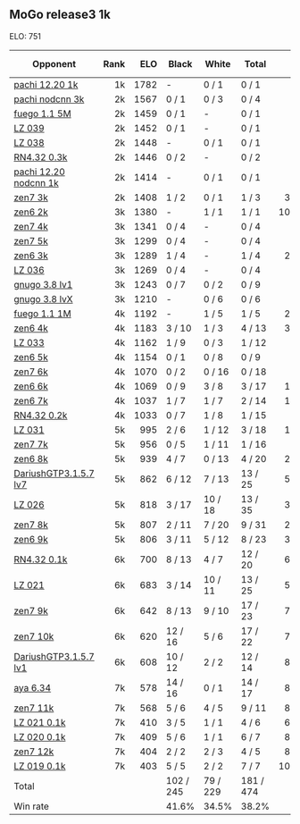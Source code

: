 ## MoGo release3 1k ##

ELO: 751

Opponent | Rank | ELO | Black | White | Total | Win rate
---------|-----:|----:|-------|-------|-------|-------:
[pachi 12.20 1k](pachi%2012.20%201k.md) | 1k | 1782 | - | 0 / 1 | 0 / 1 | 0.0%
[pachi nodcnn 3k](pachi%20nodcnn%203k.md) | 2k | 1567 | 0 / 1 | 0 / 3 | 0 / 4 | 0.0%
[fuego 1.1 5M](fuego%201.1%205M.md) | 2k | 1459 | 0 / 1 | - | 0 / 1 | 0.0%
[LZ 039](LZ%20039.md) | 2k | 1452 | 0 / 1 | - | 0 / 1 | 0.0%
[LZ 038](LZ%20038.md) | 2k | 1448 | - | 0 / 1 | 0 / 1 | 0.0%
[RN4.32 0.3k](RN4.32%200.3k.md) | 2k | 1446 | 0 / 2 | - | 0 / 2 | 0.0%
[pachi 12.20 nodcnn 1k](pachi%2012.20%20nodcnn%201k.md) | 2k | 1414 | - | 0 / 1 | 0 / 1 | 0.0%
[zen7 3k](zen7%203k.md) | 2k | 1408 | 1 / 2 | 0 / 1 | 1 / 3 | 33.3%
[zen6 2k](zen6%202k.md) | 3k | 1380 | - | 1 / 1 | 1 / 1 | 100.0%
[zen7 4k](zen7%204k.md) | 3k | 1341 | 0 / 4 | - | 0 / 4 | 0.0%
[zen7 5k](zen7%205k.md) | 3k | 1299 | 0 / 4 | - | 0 / 4 | 0.0%
[zen6 3k](zen6%203k.md) | 3k | 1289 | 1 / 4 | - | 1 / 4 | 25.0%
[LZ 036](LZ%20036.md) | 3k | 1269 | 0 / 4 | - | 0 / 4 | 0.0%
[gnugo 3.8 lv1](gnugo%203.8%20lv1.md) | 3k | 1243 | 0 / 7 | 0 / 2 | 0 / 9 | 0.0%
[gnugo 3.8 lvX](gnugo%203.8%20lvX.md) | 3k | 1210 | - | 0 / 6 | 0 / 6 | 0.0%
[fuego 1.1 1M](fuego%201.1%201M.md) | 4k | 1192 | - | 1 / 5 | 1 / 5 | 20.0%
[zen6 4k](zen6%204k.md) | 4k | 1183 | 3 / 10 | 1 / 3 | 4 / 13 | 30.8%
[LZ 033](LZ%20033.md) | 4k | 1162 | 1 / 9 | 0 / 3 | 1 / 12 | 8.3%
[zen6 5k](zen6%205k.md) | 4k | 1154 | 0 / 1 | 0 / 8 | 0 / 9 | 0.0%
[zen7 6k](zen7%206k.md) | 4k | 1070 | 0 / 2 | 0 / 16 | 0 / 18 | 0.0%
[zen6 6k](zen6%206k.md) | 4k | 1069 | 0 / 9 | 3 / 8 | 3 / 17 | 17.6%
[zen6 7k](zen6%207k.md) | 4k | 1037 | 1 / 7 | 1 / 7 | 2 / 14 | 14.3%
[RN4.32 0.2k](RN4.32%200.2k.md) | 4k | 1033 | 0 / 7 | 1 / 8 | 1 / 15 | 6.7%
[LZ 031](LZ%20031.md) | 5k | 995 | 2 / 6 | 1 / 12 | 3 / 18 | 16.7%
[zen7 7k](zen7%207k.md) | 5k | 956 | 0 / 5 | 1 / 11 | 1 / 16 | 6.3%
[zen6 8k](zen6%208k.md) | 5k | 939 | 4 / 7 | 0 / 13 | 4 / 20 | 20.0%
[DariushGTP3.1.5.7 lv7](DariushGTP3.1.5.7%20lv7.md) | 5k | 862 | 6 / 12 | 7 / 13 | 13 / 25 | 52.0%
[LZ 026](LZ%20026.md) | 5k | 818 | 3 / 17 | 10 / 18 | 13 / 35 | 37.1%
[zen7 8k](zen7%208k.md) | 5k | 807 | 2 / 11 | 7 / 20 | 9 / 31 | 29.0%
[zen6 9k](zen6%209k.md) | 5k | 806 | 3 / 11 | 5 / 12 | 8 / 23 | 34.8%
[RN4.32 0.1k](RN4.32%200.1k.md) | 6k | 700 | 8 / 13 | 4 / 7 | 12 / 20 | 60.0%
[LZ 021](LZ%20021.md) | 6k | 683 | 3 / 14 | 10 / 11 | 13 / 25 | 52.0%
[zen7 9k](zen7%209k.md) | 6k | 642 | 8 / 13 | 9 / 10 | 17 / 23 | 73.9%
[zen7 10k](zen7%2010k.md) | 6k | 620 | 12 / 16 | 5 / 6 | 17 / 22 | 77.3%
[DariushGTP3.1.5.7 lv1](DariushGTP3.1.5.7%20lv1.md) | 6k | 608 | 10 / 12 | 2 / 2 | 12 / 14 | 85.7%
[aya 6.34](aya%206.34.md) | 7k | 578 | 14 / 16 | 0 / 1 | 14 / 17 | 82.4%
[zen7 11k](zen7%2011k.md) | 7k | 568 | 5 / 6 | 4 / 5 | 9 / 11 | 81.8%
[LZ 021 0.1k](LZ%20021%200.1k.md) | 7k | 410 | 3 / 5 | 1 / 1 | 4 / 6 | 66.7%
[LZ 020 0.1k](LZ%20020%200.1k.md) | 7k | 409 | 5 / 6 | 1 / 1 | 6 / 7 | 85.7%
[zen7 12k](zen7%2012k.md) | 7k | 404 | 2 / 2 | 2 / 3 | 4 / 5 | 80.0%
[LZ 019 0.1k](LZ%20019%200.1k.md) | 7k | 403 | 5 / 5 | 2 / 2 | 7 / 7 | 100.0%
Total | | | 102 / 245 | 79 / 229 | 181 / 474 | 
Win rate| | | 41.6% | 34.5% | 38.2% | 
